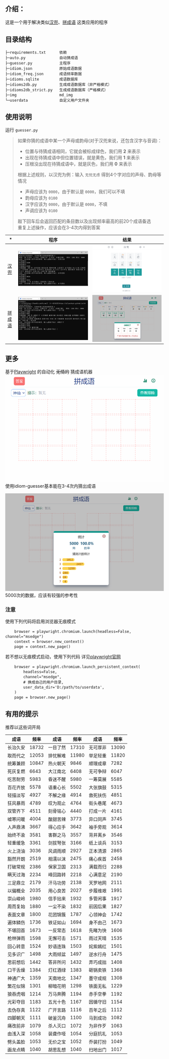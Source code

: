 ## 介绍：
这是一个用于解决类似[汉兜](https://handle.antfu.me)、[拼成语](https://allanchain.github.io/chinese-wordle/) 这类应用的程序

## 目录结构
```
├─requirements.txt      依赖
├─auto.py               自动猜成语
├─guesser.py            主程序
├─idiom.json            原始成语数据
├─idiom_freq.json       成语频率数据
├─idioms.sqlite         成语数据库
├─idioms2db.py          生成成语数据库（非严格模式）
├─idioms2db_strict.py   生成成语数据库（严格模式）
├─img                   md_img
└─userdata              自定义用户文件夹
```

## 使用说明
运行 `guesser.py`

>  如果你猜的成语中某一个声母或韵母(对于汉兜来说，还包含汉字与音调)：
>  - 位置与待猜成语相同，它就会被标成绿色，我们用 **2** 来表示
>  - 出现在待猜成语中但位置错误，就是黄色，我们用 **1** 来表示
>  - 压根没出现在待猜成语中，就是灰色，我们用 **0** 来表示
>
> 根据上述规则，以汉兜为例：输入 `无忧无虑` 得到4个字对应的声母、韵母等情况
>
>  - 声母应该为 `0000`，由于默认是 `0000`，我们可以不填
>  - 韵母应该为 `0100`
>  - 汉字应该为 `0000`，由于默认是 `0000`，不填
>  - 声调应该为 `0100`
>
> 敲下回车后会返回匹配的条目数以及出现频率最高的前20个成语备选  
> 重复上述操作，应该会在3-4次内得到答案 

|*|程序|结果|
| ----| ---- | ---- |
|[汉兜](https://handle.antfu.me)|![ex1](./img/ex1.png) | ![ex2](./img/ex2.png) |
|[拼成语](https://allanchain.github.io/chinese-wordle/)|![ex3](./img/ex3.png) | ![ex4](./img/ex4.png) |

## 更多
基于[Playwright](https://playwright.dev/) 的自动化 ~~无情的~~ 猜成语机器
![gif1](./img/gif1.gif) 
使用idiom-guesser基本能在3-4次内猜出成语

![ex5](./img/ex5.png) 
5000次的数据，应该有较强的参考性

### 注意
使用下列代码将启用浏览器无痕模式

```
    browser = playwright.chromium.launch(headless=False, channel="msedge")
    context = browser.new_context()
    page = context.new_page()
```
若不想以无痕模式启动，使用下列代码
详见[playwright官网](https://playwright.dev/python/docs/api/class-browsertype#browser-type-launch-persistent-context)
```   
    browser = playwright.chromium.launch_persistent_context(
        headless=False,
        channel="msedge",
        # 换成自己的用户目录,
        user_data_dir='D:/path/to/userdata',
    )
    page = browser.new_page()
```
## 有用的提示
推荐以这些词开局

|成语|频率|成语|频率|成语|频率|
| ---- | ---- |---- | ---- |---- | ---- |
|长治久安|18732|一目了然|17310|无可厚非|13090|
|取而代之|12053|排忧解难|11980|举足轻重|11820|
|统筹兼顾|10847|热火朝天|9846|顺理成章|7282|
|死灰复燃|6643|大江南北|6408|无可争辩|6047|
|吃苦耐劳|5983|昏迷不醒|5980|一筹莫展|5585|
|百花齐放|5578|语重心长|5502|大张旗鼓|5315|
|轻描淡写|4927|不解之缘|4914|救死扶伤|4851|
|狂风暴雨|4789|叹为观止|4764|街头巷尾|4673|
|双管齐下|4511|刻骨铭心|4440|打成一片|4161|
|嘘寒问暖|4004|酸甜苦辣|3773|异口同声|3745|
|人声鼎沸|3667|得心应手|3642|袖手旁观|3614|
|始终不渝|3581|害群之马|3557|背井离乡|3546|
|轻重缓急|3361|剑拔弩张|3166|纸上谈兵|3153|
|火上浇油|3036|风调雨顺|2927|正本清源|2865|
|豁然开朗|2519|相濡以沫|2475|痛心疾首|2458|
|打破常规|2386|保家卫国|2313|满载而归|2288|
|瞒天过海|2234|峰回路转|2218|心满意足|2190|
|三足鼎立|2179|汗马功劳|2138|天罗地网|2111|
|以偏概全|2035|用心良苦|2027|步履维艰|1991|
|崇山峻岭|1980|信手拈来|1932|多管闲事|1917|
|周而复始|1880|一尘不染|1832|前因后果|1827|
|表面文章|1800|花团锦簇|1787|心领神会|1742|
|遍体鳞伤|1736|铁证如山|1694|身不由己|1673|
|不堪回首|1673|一反常态|1618|先睹为快|1606|
|枪林弹雨|1598|无懈可击|1571|雨过天晴|1535|
|回心转意|1524|妙语连珠|1503|姹紫嫣红|1501|
|见多识广|1498|大雨倾盆|1497|逆水行舟|1475|
|思前想后|1442|答非所问|1432|弄巧成拙|1408|
|口干舌燥|1384|灯红酒绿|1383|砸锅卖铁|1368|
|神通广大|1359|天南地北|1347|墨守成规|1308|
|繁花似锦|1301|柳暗花明|1298|铁面无私|1229|
|狼吞虎咽|1214|万马奔腾|1194|赤手空拳|1192|
|光彩夺目|1183|五光十色|1167|因循守旧|1154|
|去伪存真|1122|广开言路|1116|百年之后|1112|
|四脚朝天|1111|破釜沉舟|1100|马到成功|1082|
|痛改前非|1079|杀人灭口|1072|为非作歹|1063|
|由浅入深|1058|装聋作哑|1054|分庭抗礼|1053|
|劈头盖脸|1053|无价之宝|1052|乔装打扮|1049|
|画龙点睛|1040|胡思乱想|1040|扫地出门|1017|